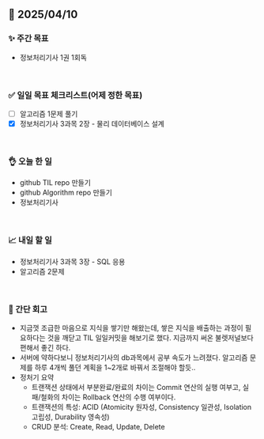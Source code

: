 ## 📅 2025/04/10


### ✨ 주간 목표

- 정보처리기사 1권 1회독

<br/>

### ✅ 일일 목표 체크리스트(어제 정한 목표)

- [ ] 알고리즘 1문제 풀기
- [X] 정보처리기사 3과목 2장 - 물리 데이터베이스 설계

<br/>

### 👌 오늘 한 일

- github TIL repo 만들기
- github Algorithm repo 만들기
- 정보처리기사

<br/>

### 📈 내일 할 일

- 정보처리기사 3과목 3장 - SQL 응용
- 알고리즘 2문제
  
<br/>

### 💭 간단 회고

- 지금껏 조급한 마음으로 지식을 쌓기만 해왔는데, 쌓은 지식을 배출하는 과정이 필요하다는 것을 깨닫고 TIL 일일커밋을 해보기로 했다. 지금까지 써온 불렛저널보다 편해서 좋긴 하다.
- 서버에 약하다보니 정보처리기사의 db과목에서 공부 속도가 느려졌다. 알고리즘 문제를 하루 4개씩 풀던 계획을 1~2개로 바꿔서 조절해야 할듯..
- 정처기 요약
  - 트랜잭션 상태에서 부분완료/완료의 차이는 Commit 연산의 실행 여부고, 실패/철화의 차이는 Rollback 연산의 수행 여부이다.
  - 트랜잭션의 특성: ACID (Atomicity 원자성, Consistency 일관성, Isolation 고립성, Durability 영속성)
  - CRUD 분석: Create, Read, Update, Delete
